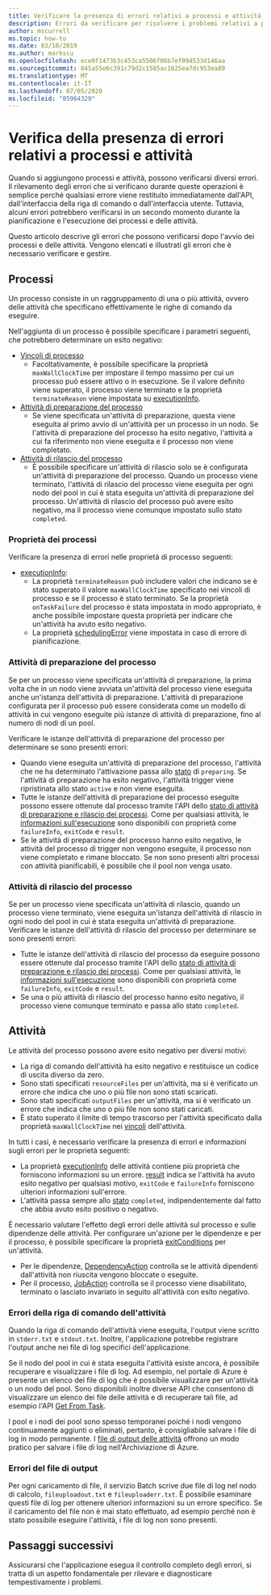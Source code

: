```yaml
---
title: Verificare la presenza di errori relativi a processi e attività
description: Errori da verificare per risolvere i problemi relativi a processi e attività
author: mscurrell
ms.topic: how-to
ms.date: 03/10/2019
ms.author: markscu
ms.openlocfilehash: ece0f1473b3c453ca5506f06b7ef094533d146aa
ms.sourcegitcommit: 845a55e6c391c79d2c1585ac1625ea7dc953ea89
ms.translationtype: MT
ms.contentlocale: it-IT
ms.lasthandoff: 07/05/2020
ms.locfileid: "85964329"
---
```

# <a name="job-and-task-error-checking"></a>Verifica della presenza di errori relativi a processi e attività

Quando si aggiungono processi e attività, possono verificarsi diversi errori. Il rilevamento degli errori che si verificano durante queste operazioni è semplice perché qualsiasi errore viene restituito immediatamente dall'API, dall'interfaccia della riga di comando o dall'interfaccia utente.  Tuttavia, alcuni errori potrebbero verificarsi in un secondo momento durante la pianificazione e l'esecuzione dei processi e delle attività.

Questo articolo descrive gli errori che possono verificarsi dopo l'avvio dei processi e delle attività. Vengono elencati e illustrati gli errori che è necessario verificare e gestire.

## <a name="jobs"></a>Processi

Un processo consiste in un raggruppamento di una o più attività, ovvero delle attività che specificano effettivamente le righe di comando da eseguire.

Nell'aggiunta di un processo è possibile specificare i parametri seguenti, che potrebbero determinare un esito negativo:

- [Vincoli di processo](/rest/api/batchservice/job/add#jobconstraints)
  - Facoltativamente, è possibile specificare la proprietà `maxWallClockTime` per impostare il tempo massimo per cui un processo può essere attivo o in esecuzione. Se il valore definito viene superato, il processo viene terminato e la proprietà `terminateReason` viene impostata su [executionInfo](/rest/api/batchservice/job/get#cloudjob).
- [Attività di preparazione del processo](/rest/api/batchservice/job/add#jobpreparationtask)
  - Se viene specificata un'attività di preparazione, questa viene eseguita al primo avvio di un'attività per un processo in un nodo. Se l'attività di preparazione del processo ha esito negativo, l'attività a cui fa riferimento non viene eseguita e il processo non viene completato.
- [Attività di rilascio del processo](/rest/api/batchservice/job/add#jobreleasetask)
  - È possibile specificare un'attività di rilascio solo se è configurata un'attività di preparazione del processo. Quando un processo viene terminato, l'attività di rilascio del processo viene eseguita per ogni nodo del pool in cui è stata eseguita un'attività di preparazione del processo. Un'attività di rilascio del processo può avere esito negativo, ma il processo viene comunque impostato sullo stato `completed`.

### <a name="job-properties"></a>Proprietà dei processi

Verificare la presenza di errori nelle proprietà di processo seguenti:

- [executionInfo](/rest/api/batchservice/job/get#jobexecutioninformation):
  - La proprietà `terminateReason` può includere valori che indicano se è stato superato il valore `maxWallClockTime` specificato nei vincoli di processo e se il processo è stato terminato. Se la proprietà `onTaskFailure` del processo è stata impostata in modo appropriato, è anche possibile impostare questa proprietà per indicare che un'attività ha avuto esito negativo.
  - La proprietà [schedulingError](/rest/api/batchservice/job/get#jobschedulingerror) viene impostata in caso di errore di pianificazione.
 
### <a name="job-preparation-tasks"></a>Attività di preparazione del processo

Se per un processo viene specificata un'attività di preparazione, la prima volta che in un nodo viene avviata un'attività del processo viene eseguita anche un'istanza dell'attività di preparazione. L'attività di preparazione configurata per il processo può essere considerata come un modello di attività in cui vengono eseguite più istanze di attività di preparazione, fino al numero di nodi di un pool.

Verificare le istanze dell'attività di preparazione del processo per determinare se sono presenti errori:
- Quando viene eseguita un'attività di preparazione del processo, l'attività che ne ha determinato l'attivazione passa allo [stato](/rest/api/batchservice/task/get#taskstate) di `preparing`. Se l'attività di preparazione ha esito negativo, l'attività trigger viene ripristinata allo stato `active` e non viene eseguita.  
- Tutte le istanze dell'attività di preparazione del processo eseguite possono essere ottenute dal processo tramite l'API dello [stato di attività di preparazione e rilascio dei processi](/rest/api/batchservice/job/listpreparationandreleasetaskstatus). Come per qualsiasi attività, le [informazioni sull'esecuzione](/rest/api/batchservice/job/listpreparationandreleasetaskstatus#jobpreparationandreleasetaskexecutioninformation) sono disponibili con proprietà come `failureInfo`, `exitCode` e `result`.
- Se le attività di preparazione del processo hanno esito negativo, le attività del processo di trigger non vengono eseguite, il processo non viene completato e rimane bloccato. Se non sono presenti altri processi con attività pianificabili, è possibile che il pool non venga usato.

### <a name="job-release-tasks"></a>Attività di rilascio del processo

Se per un processo viene specificata un'attività di rilascio, quando un processo viene terminato, viene eseguita un'istanza dell'attività di rilascio in ogni nodo del pool in cui è stata eseguita un'attività di preparazione.  Verificare le istanze dell'attività di rilascio del processo per determinare se sono presenti errori:
- Tutte le istanze dell'attività di rilascio del processo da eseguire possono essere ottenute dal processo tramite l'API dello [stato di attività di preparazione e rilascio dei processi](/rest/api/batchservice/job/listpreparationandreleasetaskstatus). Come per qualsiasi attività, le [informazioni sull'esecuzione](/rest/api/batchservice/job/listpreparationandreleasetaskstatus#jobpreparationandreleasetaskexecutioninformation) sono disponibili con proprietà come `failureInfo`, `exitCode` e `result`.
- Se una o più attività di rilascio del processo hanno esito negativo, il processo viene comunque terminato e passa allo stato `completed`.

## <a name="tasks"></a>Attività

Le attività del processo possono avere esito negativo per diversi motivi:

- La riga di comando dell'attività ha esito negativo e restituisce un codice di uscita diverso da zero.
- Sono stati specificati `resourceFiles` per un'attività, ma si è verificato un errore che indica che uno o più file non sono stati scaricati.
- Sono stati specificati `outputFiles` per un'attività, ma si è verificato un errore che indica che uno o più file non sono stati caricati.
- È stato superato il limite di tempo trascorso per l'attività specificato dalla proprietà `maxWallClockTime` nei [vincoli](/rest/api/batchservice/task/add#taskconstraints) dell'attività.

In tutti i casi, è necessario verificare la presenza di errori e informazioni sugli errori per le proprietà seguenti:
- La proprietà [executionInfo](/rest/api/batchservice/task/get#taskexecutioninformation) delle attività contiene più proprietà che forniscono informazioni su un errore. [result](/rest/api/batchservice/task/get#taskexecutionresult) indica se l'attività ha avuto esito negativo per qualsiasi motivo, `exitCode` e `failureInfo` forniscono ulteriori informazioni sull'errore.
- L'attività passa sempre allo [stato](/rest/api/batchservice/task/get#taskstate) `completed`, indipendentemente dal fatto che abbia avuto esito positivo o negativo.

È necessario valutare l'effetto degli errori delle attività sul processo e sulle dipendenze delle attività.  Per configurare un'azione per le dipendenze e per il processo, è possibile specificare la proprietà [exitConditions](/rest/api/batchservice/task/add#exitconditions) per un'attività.
- Per le dipendenze, [DependencyAction](/rest/api/batchservice/task/add#dependencyaction) controlla se le attività dipendenti dall'attività non riuscita vengono bloccate o eseguite.
- Per il processo, [JobAction](/rest/api/batchservice/task/add#jobaction) controlla se il processo viene disabilitato, terminato o lasciato invariato in seguito all'attività con esito negativo.

### <a name="task-command-line-failures"></a>Errori della riga di comando dell'attività

Quando la riga di comando dell'attività viene eseguita, l'output viene scritto in `stderr.txt` e `stdout.txt`. Inoltre, l'applicazione potrebbe registrare l'output anche nei file di log specifici dell'applicazione.

Se il nodo del pool in cui è stata eseguita l'attività esiste ancora, è possibile recuperare e visualizzare i file di log. Ad esempio, nel portale di Azure è presente un elenco dei file di log che è possibile visualizzare per un'attività o un nodo del pool. Sono disponibili inoltre diverse API che consentono di visualizzare un elenco dei file delle attività e di recuperare tali file, ad esempio l'API [Get From Task](/rest/api/batchservice/file/getfromtask).

I pool e i nodi dei pool sono spesso temporanei poiché i nodi vengono continuamente aggiunti o eliminati, pertanto, è consigliabile salvare i file di log in modo permanente. I [file di output delle attività](./batch-task-output-files.md) offrono un modo pratico per salvare i file di log nell'Archiviazione di Azure.

### <a name="output-file-failures"></a>Errori del file di output
Per ogni caricamento di file, il servizio Batch scrive due file di log nel nodo di calcolo, `fileuploadout.txt` e `fileuploaderr.txt`. È possibile esaminare questi file di log per ottenere ulteriori informazioni su un errore specifico. Se il caricamento del file non è mai stato effettuato, ad esempio perché non è stato possibile eseguire l'attività, i file di log non sono presenti.  

## <a name="next-steps"></a>Passaggi successivi

Assicurarsi che l'applicazione esegua il controllo completo degli errori, si tratta di un aspetto fondamentale per rilevare e diagnosticare tempestivamente i problemi.
